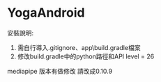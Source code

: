 # YogaAndroid
安裝說明:
1. 需自行導入.gitignore、app\build.gradle檔案
2. 修改build.gradle中的python路徑和API level = 26
   
mediapipe 版本有做修改 請改成0.10.9
